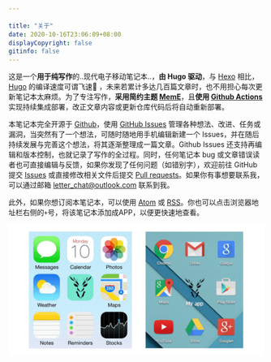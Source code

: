 ```yaml
---

title: "关于"
date: 2020-10-16T23:06:09+08:00
displayCopyright: false
gitinfo: false
---
```


这是一个**用于纯写作**的..现代电子移动笔记本..，**由 Hugo 驱动**，与 [Hexo](https://hexo.io/) 相比，[Hugo](https://gohugo.io/) 的编译速度可谓飞速🚀 ，未来若累计多达几百篇文章时，也不用担心每次更新笔记本太麻烦。为了专注写作，**采用简约主题 [MemE](https://github.com/reuixiy/hugo-theme-meme)**，且**使用 [Github Actions](https://github.com/lusuzi/writing/actions)** 实现持续集成部署，改正文章内容或更新仓库代码后将自动重新部署。

本笔记本完全开源于 [Github](https://github.com/lusuzi/writing)，使用 [GitHub Issues](https://help.github.com/en/github/managing-your-work-on-github/about-issues) 管理各种想法、改进、任务或漏洞，当突然有了一个想法，可随时随地用手机编辑新建一个 Issues，并在随后持续发展与完善这个想法，将其逐渐整理成一篇文章。Github Issues 还支持再编辑和版本控制，也就记录了写作的全过程。同时，任何笔记本 bug 或文章错误读者也可直接编辑与反馈，如果你发现了任何问题（如错别字），欢迎前往 GitHub 提交 [Issues](https://github.com/lusuzi/writing/issues) 或直接修改相关文件后提交 [Pull requests](https://github.com/lusuzi/writing/pulls)。如果你有事想要联系我，可以通过邮箱 [letter_chat@outlook.com](mailto:letter_chat@outlook.com) 联系到我。 

此外，如果你想订阅本笔记本，可以使用 [Atom](https://lusuzi.github.io/writing/atom.xml) 或 [RSS](https://lusuzi.github.io/writing/rss.xml)。你也可以点击浏览器地址栏右侧的`+`号，将该笔记本添加成APP，以便更快速地查看。

![](about.png)